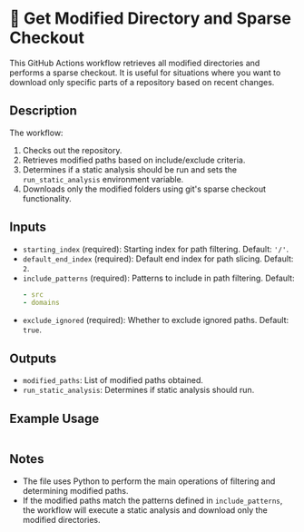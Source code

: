 # 📁 Get Modified Directory and Sparse Checkout

This GitHub Actions workflow retrieves all modified directories and performs a sparse checkout. It is useful for situations where you want to download only specific parts of a repository based on recent changes.

## Description

The workflow:
1. Checks out the repository.
2. Retrieves modified paths based on include/exclude criteria.
3. Determines if a static analysis should be run and sets the `run_static_analysis` environment variable.
4. Downloads only the modified folders using git's sparse checkout functionality.

## Inputs

- `starting_index` (required): Starting index for path filtering. Default: `'/'`.
- `default_end_index` (required): Default end index for path slicing. Default: `2`.
- `include_patterns` (required): Patterns to include in path filtering. Default:
  ```yaml
  - src
  - domains
  ```
- `exclude_ignored` (required): Whether to exclude ignored paths. Default: `true`.

## Outputs

- `modified_paths`: List of modified paths obtained.
- `run_static_analysis`: Determines if static analysis should run.

## Example Usage

```yaml

```

## Notes

- The file uses Python to perform the main operations of filtering and determining modified paths.
- If the modified paths match the patterns defined in `include_patterns`, the workflow will execute a static analysis and download only the modified directories.
